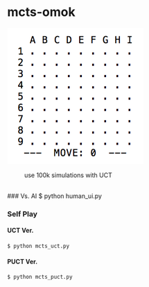 # mcts-omok
![omok](./img/omok.gif)

&nbsp;&nbsp;&nbsp;&nbsp;&nbsp;&nbsp;&nbsp;&nbsp;&nbsp; use 100k simulations with UCT

<br/>
### Vs. AI
	$ python human_ui.py

### Self Play
#### UCT Ver.
	$ python mcts_uct.py
#### PUCT Ver.
	$ python mcts_puct.py 
